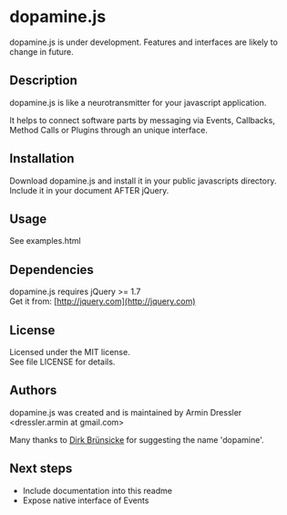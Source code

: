 # dopamine.js

dopamine.js is under development. Features and interfaces are likely to change in future.

## Description

dopamine.js is like a neurotransmitter for your javascript application.

It helps to connect software parts by messaging via Events, Callbacks, Method Calls or Plugins through an unique interface.

## Installation

Download dopamine.js and install it in your public javascripts directory.  
Include it in your document AFTER jQuery.

## Usage

See examples.html

## Dependencies

dopamine.js requires jQuery >= 1.7  
Get it from: [http://jquery.com](http://jquery.com)

## License

Licensed under the MIT license.  
See file LICENSE for details.

## Authors

dopamine.js was created and is maintained by Armin Dressler <dressler.armin at gmail.com>

Many thanks to [Dirk Brünsicke](https://github.com/d1rk) for suggesting the name 'dopamine'.

## Next steps

- Include documentation into this readme
- Expose native interface of Events